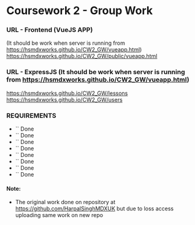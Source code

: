 # Coursework 2 - Group Work

### URL - Frontend (VueJS APP)
(It should be work when server is running from https://hsmdxworks.github.io/CW2_GW/vueapp.html)
https://hsmdxworks.github.io/CW2_GW/public/vueapp.html

### URL - ExpressJS (It should be work when server is running from https://hsmdxworks.github.io/CW2_GW/vueapp.html)
https://hsmdxworks.github.io/CW2_GW/lessons
https://hsmdxworks.github.io/CW2_GW/users

### REQUIREMENTS
- `` Done
- `` Done
- `` Done
- `` Done
- `` Done
- `` Done
- `` Done
- `` Done 
 




#### Note:
- The original work done on repository at https://github.com/HarpalSinghMDXUK but due to loss access uploading same work on new repo